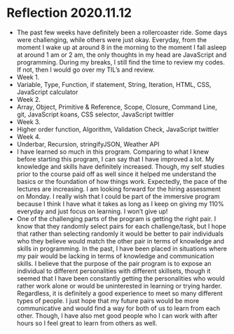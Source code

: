 # Reflection 2020.11.12


- The past few weeks have definitely been a rollercoaster ride. Some days were challenging, while others were just okay. Everyday, from the moment I wake up at around 8 in the morning to the moment I fall asleep at around 1 am or 2 am, the only thoughts in my head are JavaScript and programming. During my breaks, I still find the time to review my codes. If not, then I would go over my TIL’s and review.
- Week 1.
- Variable, Type, Function, if statement, String, Iteration, HTML, CSS, JavaScript calculator
- Week 2.
- Array, Object, Primitive & Reference, Scope, Closure, Command Line, git, JavaScript koans, CSS selector, JavaScript twittler
- Week 3.
- Higher order function, Algorithm, Validation Check, JavaScript twittler
- Week 4.
- Underbar, Recursion, stringifyJSON, Weather API
- I have learned so much in this program. Comparing to what I knew before starting this program, I can say that I have improved a lot. My knowledge and skills have definitely increased. Though, my self studies prior to the course paid off as well since it helped me understand the basics or the foundation of how things work. Expectedly, the pace of the lectures are increasing. I am looking forward for the hiring assessment on Monday. I really wish that I could be part of the immersive program because I think I have what it takes as long as I keep on giving my 110% everyday and just focus on learning. I won’t give up!
- One of the challenging parts of the program is getting the right pair. I know that they randomly select pairs for each challenge/task, but I hope that rather than selecting randomly it would be better to pair individuals who they believe would match the other pair in terms of knowledge and skills in programming. In the past, I have been placed in situations where my pair would be lacking in terms of knowledge and communication skills. I believe that the purpose of the pair program is to expose an individual to different personalities with different skillsets, though it seemed that I have been constantly getting the personalities who would rather work alone or would be uninterested in learning or trying harder. Regardless, it is definitely a good experience to meet so many different types of people. I just hope that my future pairs would be more communicative and would find a way for both of us to learn from each other. Though, I have also met good people who I can work with after hours so I feel great to learn from others as well.
